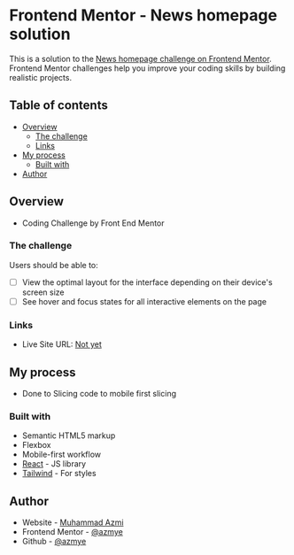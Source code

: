# Frontend Mentor - News homepage solution

This is a solution to the [News homepage challenge on Frontend Mentor](https://www.frontendmentor.io/challenges/news-homepage-H6SWTa1MFl). Frontend Mentor challenges help you improve your coding skills by building realistic projects.

## Table of contents

- [Overview](#overview)
  - [The challenge](#the-challenge)
  - [Links](#links)
- [My process](#my-process)
  - [Built with](#built-with)
- [Author](#author)

## Overview

- Coding Challenge by Front End Mentor

### The challenge

Users should be able to:

- [ ] View the optimal layout for the interface depending on their device's screen size
- [ ] See hover and focus states for all interactive elements on the page

### Links

- Live Site URL: [Not yet](https://your-live-site-url.com)

## My process

- Done to Slicing code to mobile first slicing

### Built with

- Semantic HTML5 markup
- Flexbox
- Mobile-first workflow
- [React](https://reactjs.org/) - JS library
- [Tailwind](https://tailwindcss.com/) - For styles

## Author

- Website - [Muhammad Azmi](https://azmye-portfolio.vercel.app/)
- Frontend Mentor - [@azmye](https://www.frontendmentor.io/profile/Azmye)
- Github - [@azmye](https://github.com/Azmye)
